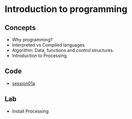 <h1>Introduction to programming</h1>
<h2>Concepts</h2>
<ul>
<li>Why programming?
<li>Interpreted vs Compiled languages.
<li>Algorithm: Data, functions and control structures.
<li>Introduction to Processing.
</ul>
<h2>Code</h2>
<ul>
<li> <a href="https://github.com/enricguaus/programacio/tree/master/session01/session01a">session01a</a>
</ul>
<h2>Lab</h2>
<ul>
<li>Install Processing
</ul>
